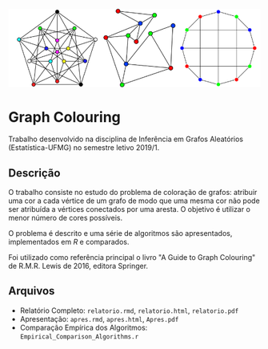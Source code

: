 ![](https://github.com/luckermos/Graph_Colouring/blob/main/logo_branco.png?raw=true)
# Graph Colouring

Trabalho desenvolvido na disciplina de Inferência em Grafos Aleatórios (Estatística-UFMG) no semestre letivo 2019/1.

## Descrição

O trabalho consiste no estudo do problema de coloração de grafos: atribuir uma cor a cada vértice de um grafo de modo que uma mesma cor não pode ser atribuída a vértices conectados por uma aresta. O objetivo é utilizar o menor número de cores possíveis.

O problema é descrito e uma série de algoritmos são apresentados, implementados em *R* e comparados.

Foi utilizado como referência principal o livro "A Guide to Graph Colouring" de R.M.R. Lewis de 2016, editora Springer.

## Arquivos

- Relatório Completo: `relatorio.rmd`, `relatorio.html`, `relatorio.pdf`  
- Apresentação: `apres.rmd`, `apres.html`, `Apres.pdf`  
- Comparação Empírica dos Algoritmos: `Empirical_Comparison_Algorithms.r`
